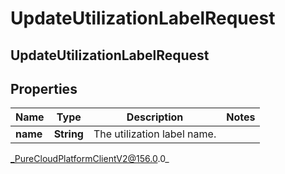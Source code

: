# UpdateUtilizationLabelRequest

## UpdateUtilizationLabelRequest

## Properties

|Name | Type | Description | Notes|
|------------ | ------------- | ------------- | -------------|
| **name** | **String** | The utilization label name. | |



_PureCloudPlatformClientV2@156.0.0_
